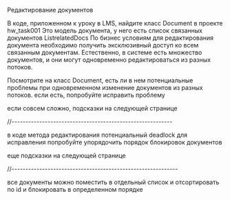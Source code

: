 Редактирование документов

В коде, приложенном к уроку в LMS, найдите класс Document в проекте hw_task001
Это модель документа, у него есть список связанных документов List<Document>relatedDocs 
По бизнес условиям для редактирования документа необходимо получить эксклюзивный доступ ко всем связанным документам.
Естественно, в системе есть множество документов, и они могут одновременно редактироваться из разных потоков.


Посмотрите на класс Document, есть ли в нем потенциальные проблемы при одновременном изменение документов из разных потоков.
если есть, попробуйте исправить проблему


если совсем сложно, подсказки на следующей странице



//----------------------------------------------------------

в коде метода редактирования потенциальный deadlock
для исправления попробуйте упорядочить порядок блокировок документов



еще подсказки на следующей странице


//------------------------------------------------------------

все документы можно поместить в отдельный список 
и отсортировать по id и блокировать в определенном порядке
